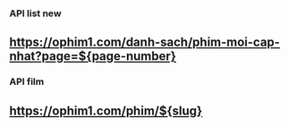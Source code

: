 <!-- -->

### API list new
## https://ophim1.com/danh-sach/phim-moi-cap-nhat?page=${page-number}

### API film
## https://ophim1.com/phim/${slug}

